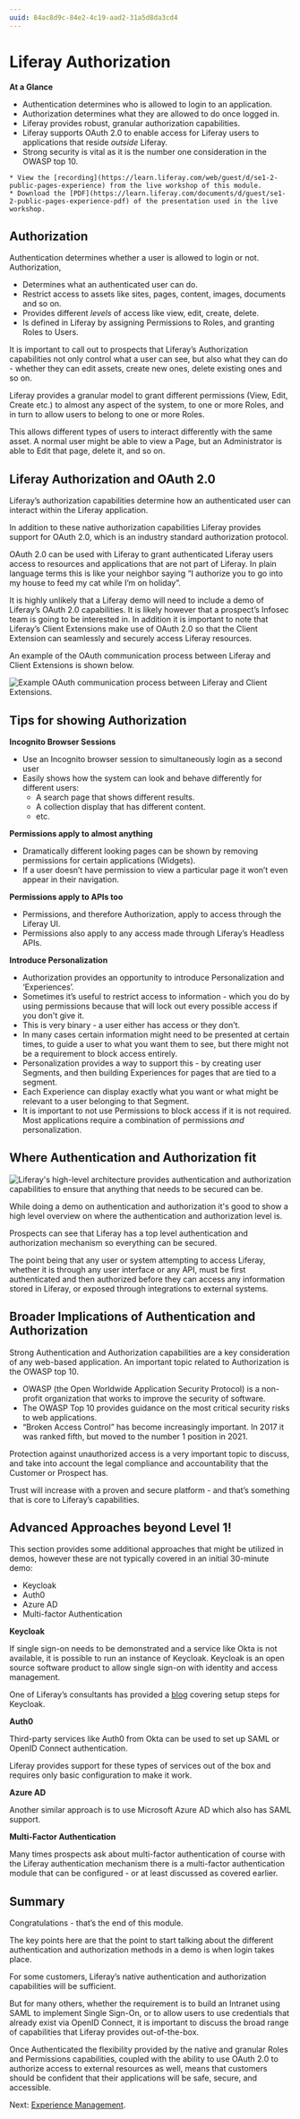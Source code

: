 ```yaml
---
uuid: 84ac8d9c-84e2-4c19-aad2-31a5d8da3cd4
---
```


# Liferay Authorization

**At a Glance**

* Authentication determines who is allowed to login to an application.
* Authorization determines what they are allowed to do once logged in.
* Liferay provides robust, granular authorization capabilities.
* Liferay supports OAuth 2.0 to enable access for Liferay users to applications that reside _outside_ Liferay.
* Strong security is vital as it is the number one consideration in the OWASP top 10.

```{note}
* View the [recording](https://learn.liferay.com/web/guest/d/se1-2-public-pages-experience) from the live workshop of this module.
* Download the [PDF](https://learn.liferay.com/documents/d/guest/se1-2-public-pages-experience-pdf) of the presentation used in the live workshop.
```

## Authorization

Authentication determines whether a user is allowed to login or not. Authorization,

* Determines what an authenticated user can do.
* Restrict access to assets like sites, pages, content, images, documents and so on.
* Provides different _levels_ of access like view, edit, create, delete.
* Is defined in Liferay by assigning Permissions to Roles, and granting Roles to Users.

It is important to call out to prospects that Liferay’s Authorization capabilities not only control what a user can see, but also what they can do - whether they can edit assets, create new ones, delete existing ones and so on.

Liferay provides a granular model to grant different permissions (View, Edit, Create etc.) to almost any aspect of the system, to one or more Roles, and in turn to allow users to belong to one or more Roles. 

This allows different types of users to interact differently with the same asset. A normal user might be able to view a Page, but an Administrator is able to Edit that page, delete it, and so on.

## Liferay Authorization and OAuth 2.0

Liferay’s authorization capabilities determine how an authenticated user can interact within the Liferay application.

In addition to these native authorization capabilities Liferay provides support for OAuth 2.0, which is an industry standard authorization protocol.

OAuth 2.0 can be used with Liferay to grant authenticated Liferay users access to resources and applications that are not part of Liferay. In plain language terms this is like your neighbor saying “I authorize you to go into my house to feed my cat while I’m on holiday”.

It is highly unlikely that a Liferay demo will need to include a demo of Liferay’s OAuth 2.0 capabilities. It is likely however that a prospect’s Infosec team is going to be interested in. In addition it is important to note that Liferay’s Client Extensions make use of OAuth 2.0 so that the Client Extension can seamlessly and securely access Liferay resources.

An example of the OAuth communication process between Liferay and Client Extensions is shown below.

![Example OAuth communication process between Liferay and Client Extensions.](./authorization/images/01.png)

## Tips for showing Authorization

**Incognito Browser Sessions**

* Use an Incognito browser session to simultaneously login as a second user
* Easily shows how the system can look and behave differently for different users:
  * A search page that shows different results.
  * A collection display that has different content.
  * etc.

**Permissions apply to almost anything**

* Dramatically different looking pages can be shown by removing permissions for certain applications (Widgets).
* If a user doesn’t have permission to view a particular page it won’t even appear in their navigation.

**Permissions apply to APIs too**

* Permissions, and therefore Authorization, apply to access through the Liferay UI.
* Permissions also apply to any access made through Liferay’s Headless APIs.

**Introduce Personalization**

* Authorization provides an opportunity to introduce Personalization and ‘Experiences’.
* Sometimes it’s useful to restrict access to information - which you do by using permissions because that will lock out every possible access if you don't give it.
* This is very binary - a user either has access or they don’t.
* In many cases certain information might need to be presented at certain times, to guide a user to what you want them to see, but there might not be a requirement to block access entirely.
* Personalization provides a way to support this - by creating user Segments, and then building Experiences for pages that are tied to a segment.
* Each Experience can display exactly what you want or what might be relevant to a user belonging to that Segment.
* It is important to not use Permissions to block access if it is not required. Most applications require a combination of permissions _and_ personalization.

## Where Authentication and Authorization fit

![Liferay's high-level architecture provides authentication and authorization capabilities to ensure that anything that needs to be secured can be.](./authorization/images/02.png)

While doing a demo on authentication and authorization it's good to show a high level overview on where the authentication and authorization level is.

Prospects can see that Liferay has a top level authentication and authorization mechanism so everything can be secured.

The point being that any user or system attempting to access Liferay, whether it is through any user interface or any API, must be first authenticated and then authorized before they can access any information stored in Liferay, or exposed through integrations to external systems.

## Broader Implications of Authentication and Authorization

Strong Authentication and Authorization capabilities are a key consideration of any web-based application. An important topic related to Authorization is the OWASP top 10.

* OWASP (the Open Worldwide Application Security Protocol) is a non-profit organization that works to improve the security of software.
* The OWASP Top 10 provides guidance on the most critical security risks to web applications.
* “Broken Access Control” has become increasingly important. In 2017 it was ranked fifth, but moved to the number 1 position in 2021. 

Protection against unauthorized access is a very important topic to discuss, and take into account the legal compliance and accountability that the Customer or Prospect has.

Trust will increase with a proven and secure platform - and that’s something that is core to Liferay’s capabilities.

## Advanced Approaches beyond Level 1!

This section provides some additional approaches that might be utilized in demos, however these are not typically covered in an initial 30-minute demo:

* Keycloak
* Auth0
* Azure AD
* Multi-factor Authentication

**Keycloak**

If single sign-on needs to be demonstrated and a service like Okta is not available, it is possible to run an instance of Keycloak. Keycloak is an open source software product to allow single sign-on with identity and access management.

One of Liferay’s consultants has provided a [blog](https://liferay.dev/blogs/-/blogs/liferay-sso-step-by-step) covering setup steps for Keycloak.

**Auth0**

Third-party services like Auth0 from Okta can be used to set up SAML or OpenID Connect authentication.

Liferay provides support for these types of services out of the box and requires only basic configuration to make it work.

**Azure AD**

Another similar approach is to use Microsoft Azure AD which also has SAML support. 

**Multi-Factor Authentication**

Many times prospects ask about multi-factor authentication of course with the Liferay authentication mechanism there is a multi-factor authentication module that can be configured - or at least discussed as covered earlier.

## Summary

Congratulations - that’s the end of this module.

The key points here are that the point to start talking about the different authentication and authorization methods in a demo is when login takes place.

For some customers, Liferay’s native authentication and authorization capabilities will be sufficient.

But for many others, whether the requirement is to build an Intranet using SAML to implement Single Sign-On, or to allow users to use credentials that already exist via OpenID Connect, it is important to discuss the broad range of capabilities that Liferay provides out-of-the-box.

Once Authenticated the flexibility provided by the native and granular Roles and Permissions capabilities, coupled with the ability to use OAuth 2.0 to authorize access to external resources as well, means that customers should be confident that their applications will be safe, secure, and accessible.

Next: [Experience Management](../experience-management.md).
